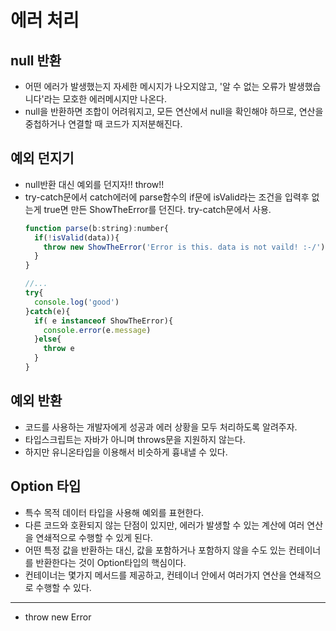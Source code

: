 # 에러 처리

## null 반환
- 어떤 에러가 발생했는지 자세한 메시지가 나오지않고, '알 수 없는 오류가 발생했습니다'라는 모호한 에러메시지만 나온다.
- null을 반환하면 조합이 어려워지고, 모든 연산에서 null을 확인해야 하므로, 연산을 중첩하거나 연결할 때 코드가 지저분해진다.

## 예외 던지기
- null반환 대신 예외를 던지자!! throw!!
- try-catch문에서 catch에러에 parse함수의 if문에 isValid라는 조건을 입력후 없는게 true면 만든 ShowTheError를 던진다. try-catch문에서 사용.
    ```javascript
    function parse(b:string):number{
      if(!isValid(data)){
        throw new ShowTheError('Error is this. data is not vaild! :-/')
      }
    }

    //...
    try{
      console.log('good')
    }catch(e){
      if( e instanceof ShowTheError){
        console.error(e.message)
      }else{
        throw e
      }
    }
    ```

## 예외 반환
- 코드를 사용하는 개발자에게 성공과 에러 상황을 모두 처리하도록 알려주자.
- 타입스크립트는 자바가 아니며 throws문을 지원하지 않는다.
- 하지만 유니온타입을 이용해서 비슷하게 흉내낼 수 있다.

## Option 타입
- 특수 목적 데이터 타입을 사용해 예외를 표현한다.
- 다른 코드와 호환되지 않는 단점이 있지만, 에러가 발생할 수 있는 계산에 여러 연산을 연쇄적으로 수행할 수 있게 된다.
- 어떤 특정 값을 반환하는 대신, 값을 포함하거나 포함하지 않을 수도 있는 컨테이너를 반환한다는 것이 Option타입의 핵심이다.
- 컨테이너는 몇가지 메서드를 제공하고, 컨테이너 안에서 여러가지 연산을 연쇄적으로 수행할 수 있다.

---
- throw new Error